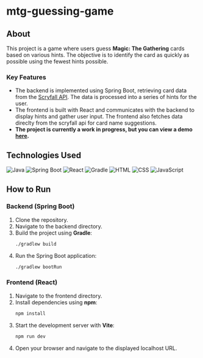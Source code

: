 # mtg-guessing-game

## About

This project is a game where users guess **Magic: The Gathering** cards based on various hints. The objective is to identify the card as quickly as possible using the fewest hints possible. 

### Key Features
- The backend is implemented using Spring Boot, retrieving card data from the [Scryfall API](https://scryfall.com/docs/api). The data is processed into a series of hints for the user.
- The frontend is built with React and communicates with the backend to display hints and gather user input. The frontend also fetches data direclty from the scryfall api for card name suggestions.
- **The project is currently a work in progress, but you can view a demo [here](https://mtg-guessing-game.vercel.app).**

## Technologies Used

![Java](https://img.shields.io/badge/Java-ED8B00?style=for-the-badge&logo=openjdk&logoColor=white)
![Spring Boot](https://img.shields.io/badge/Spring%20Boot-6DB33F?style=for-the-badge&logo=spring-boot&logoColor=white)
![React](https://img.shields.io/badge/React-61DAFB?style=for-the-badge&logo=react&logoColor=black)
![Gradle](https://img.shields.io/badge/Gradle-02303A?style=for-the-badge&logo=gradle&logoColor=white)
![HTML](https://img.shields.io/badge/HTML-239120?style=for-the-badge&logo=html5&logoColor=white)
![CSS](https://img.shields.io/badge/CSS-254BDD?style=for-the-badge&logo=css3&logoColor=white)
![JavaScript](https://img.shields.io/badge/JavaScript-323330?style=for-the-badge&logo=javascript&logoColor=F7DF1E)


## How to Run

### Backend (Spring Boot)
1. Clone the repository.
2. Navigate to the backend directory.
3. Build the project using **Gradle**:
   ```bash
   ./gradlew build
   ```
4. Run the Spring Boot application:
   ```bash
   ./gradlew bootRun
   ```

### Frontend (React)
1. Navigate to the frontend directory.
2. Install dependencies using **npm**:
   ```bash
   npm install
   ```
3. Start the development server with **Vite**:
   ```bash
   npm run dev
   ```
4. Open your browser and navigate to the displayed localhost URL.
